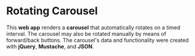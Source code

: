 # Rotating Carousel

This **web app** renders a **carousel** that automatically rotates on a timed interval. The carousel may also be rotated manually by means of forward/back buttons. The carousel's data and functionality were created with **jQuery**, **Mustache**, and **JSON**.
